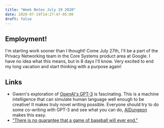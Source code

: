 ```yaml
---
title: "Week Notes July 19 2020"
date: 2020-07-19T14:27:47-05:00
draft: false
---
```


## Employment!
I'm starting work sooner than I thought! Come July 27th, I'll be a part of the Privacy Networking team in the Core Systems product area at Google. I have no idea what this means, but in 8 days I'll know. Very excited to end my long vacation and start thinking with a purpose again!

## Links
- Gwern's exploration of [OpenAI's GPT-3](https://www.gwern.net/GPT-3) is fascinating. This is a machine intelligence that can simulate human language well enough to be creative! It makes truly novel writing possible. Everyone should try to do some co-writing with GPT-3 and see what you can do, [AIDungeon](aidungeon.io) makes this easy.
- ["There is no guarantee that a game of baseball will ever end."](https://www.youtube.com/watch?v=MHmnWc2sysc)
